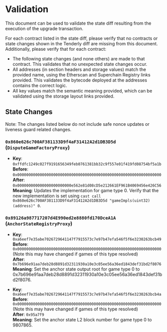 # Validation

This document can be used to validate the state diff resulting from the execution of the upgrade transaction.

For each contract listed in the state diff, please verify that no contracts or state changes shown in the Tenderly diff
are missing from this document. Additionally, please verify that for each contract:

- The following state changes (and none others) are made to that contract. This validates that no unexpected state
  changes occur.
- All addresses (in section headers and storage values) match the provided name, using the Etherscan and Superchain
  Registry links provided. This validates the bytecode deployed at the addresses contains the correct logic.
- All key values match the semantic meaning provided, which can be validated using the storage layout links provided.

## State Changes

Note: The changes listed below do not include safe nonce updates or liveness guard related changes.

### `0x860e626c700AF381133D9f4aF31412A2d1DB3D5d` (`DisputeGameFactoryProxy`)

- **Key**: `0xffdfc1249c027f9191656349feb0761381bb32c9f557e01f419fd08754bf5a1b` <br/>
  **Before**: `0x0000000000000000000000000000000000000000000000000000000000000000` <br/>
  **After**: `0x000000000000000000000000e562e81d08cD5e212661EF961B4069456e426C56` <br/>
  **Meaning**: Updates the implementation for game type 0. Verify that the new implementation is set using
  `cast call 0x860e626c700AF381133D9f4aF31412A2d1DB3D5d "gameImpls(uint32)(address)" 0`.

### `0x89126a987717207d4E990ed2e8880fd170DceA1A` (`AnchorStateRegistryProxy`)

- **Key**: `0xa6eef7e35abe7026729641147f7915573c7e97b47efa546f5f6e3230263bcb49`<br/>
  **Before**: `0x0000000000000000000000000000000000000000000000000000000000000000` (Note this may have changed if games of this type resolved)<br/>
  **After**: `0x7b696e91aa7deb28d8891d32311930a10e3c05ee56a36ed1843def31bd2f8076` <br/>
  **Meaning**: Set the anchor state output root for game type 0 to 0x7b696e91aa7deb28d8891d32311930a10e3c05ee56a36ed1843def31bd2f8076.

- **Key**: `0xa6eef7e35abe7026729641147f7915573c7e97b47efa546f5f6e3230263bcb4a`<br/>
  **Before**: `0x0000000000000000000000000000000000000000000000000000000000000000` (Note this may have changed if games of this type resolved)<br/>
  **After**: `0x95a7f9` <br/>
  **Meaning**: Set the anchor state L2 block number for game type 0 to 9807865.
